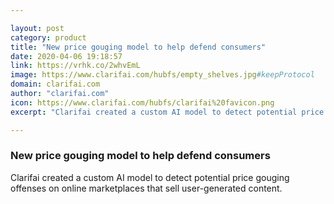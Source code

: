 ```yaml
---

layout: post
category: product
title: "New price gouging model to help defend consumers"
date: 2020-04-06 19:18:57
link: https://vrhk.co/2whvEmL
image: https://www.clarifai.com/hubfs/empty_shelves.jpg#keepProtocol
domain: clarifai.com
author: "clarifai.com"
icon: https://www.clarifai.com/hubfs/clarifai%20favicon.png
excerpt: "Clarifai created a custom AI model to detect potential price gouging offenses on online marketplaces that sell user-generated content."

---
```


### New price gouging model to help defend consumers

Clarifai created a custom AI model to detect potential price gouging offenses on online marketplaces that sell user-generated content.